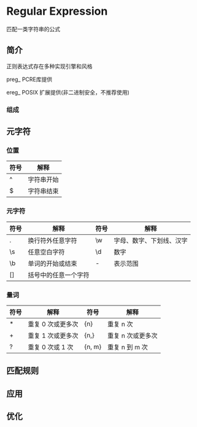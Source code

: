 # Regular Expression

匹配一类字符串的公式

## 简介

正则表达式存在多种实现引擎和风格

preg_ PCRE库提供

ereg_ POSIX 扩展提供(非二进制安全，不推荐使用)

### 组成



## 元字符

### 位置

| 符号|  解释    |
|-----|----------|
| ^   |字符串开始|
| $   |字符串结束|

### 元字符

|符号|  解释  |  符号|  解释  |
|----|--------|------|--------|
| .  | 换行符外任意字符     | \w | 字母、数字、下划线、汉字 |
| \s | 任意空白字符         | \d | 数字 |
| \b | 单词的开始或结束     | -  | 表示范围 |
| [] | 括号中的任意一个字符 |

### 量词

| 符号|  解释  |  符号|  解释  |
|-----|--------|------|--------|
| * | 重复 0 次或更多次   | {n}    | 重复 n 次 |
| + | 重复 1 次或更多次   | {n,}   | 重复 n 次或更多次 |
| ? | 重复 0 次或 1 次    | {n, m} | 重复 n 到 m 次 |

## 匹配规则

## 应用

## 优化